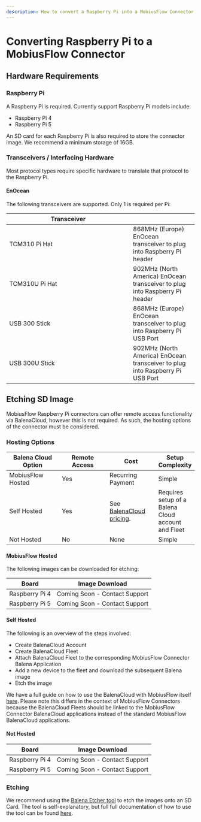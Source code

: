```yaml
---
description: How to convert a Raspberry Pi into a MobiusFlow Connector
---
```


# Converting Raspberry Pi to a MobiusFlow Connector

## Hardware Requirements

### Raspberry Pi

A Raspberry Pi is required. Currently support Raspberry Pi models include:

* Raspberry Pi 4
* Raspberry Pi 5

An SD card for each Raspberry Pi is also required to store the connector image. We recommend a minimum storage of 16GB.

### Transceivers / Interfacing Hardware

Most protocol types require specific hardware to translate that protocol to the Raspberry Pi.

#### EnOcean

The following transceivers are supported. Only 1 is required per Pi:

<table><thead><tr><th width="315">Transceiver </th><th></th></tr></thead><tbody><tr><td>TCM310 Pi Hat</td><td>868MHz (Europe) EnOcean transceiver to plug into Raspberry Pi header</td></tr><tr><td>TCM310U Pi Hat</td><td>902MHz (North America) EnOcean transceiver to plug into Raspberry Pi header</td></tr><tr><td>USB 300 Stick</td><td>868MHz (Europe) EnOcean transceiver to plug into Raspberry Pi USB Port</td></tr><tr><td>USB 300U Stick</td><td>902MHz (North America) EnOcean transceiver to plug into Raspberry Pi USB Port</td></tr></tbody></table>

## Etching SD Image

MobiusFlow Raspberry Pi connectors can offer remote access functionality via BalenaCloud, however this is not required. As such, the hosting options of the connector must be considered.

### Hosting Options

<table><thead><tr><th width="152">Balena Cloud Option</th><th width="154">Remote Access</th><th width="130">Cost</th><th>Setup Complexity</th></tr></thead><tbody><tr><td>MobiusFlow Hosted</td><td>Yes</td><td>Recurring Payment</td><td>Simple</td></tr><tr><td>Self Hosted</td><td>Yes</td><td>See <a href="https://www.balena.io/pricing">BalenaCloud pricing</a>.</td><td>Requires setup of a Balena Cloud account and Fleet</td></tr><tr><td>Not Hosted</td><td>No</td><td>None</td><td>Simple</td></tr></tbody></table>

#### MobiusFlow Hosted

The following images can be downloaded for etching:

| Board          | Image Download                |
| -------------- | ----------------------------- |
| Raspberry Pi 4 | Coming Soon - Contact Support |
| Raspberry Pi 5 | Coming Soon - Contact Support |

#### Self Hosted

The following is an overview of the steps involved:

* Create BalenaCloud Account
* Create BalenaCloud Fleet
* Attach BalenaCloud Fleet to the corresponding MobiusFlow Connector Balena Application
* Add a new device to the fleet and download the subsequent Balena image
* Etch the image

We have a full guide on how to use the BalenaCloud with MobiusFlow itself [here](../../deploying-mobiusflow-on-prem/deploying-mobiusflow-to-dedicated-hardware-using-balenacloud/). Please note this differs in the context of MobiusFlow Connectors because the BalenaCloud Fleets should be linked to the MobiusFlow Connector BalenaCloud applications instead of the standard MobiusFlow BalenaCloud applications.

#### Not Hosted

| Board          | Image Download                |
| -------------- | ----------------------------- |
| Raspberry Pi 4 | Coming Soon - Contact Support |
| Raspberry Pi 5 | Coming Soon - Contact Support |

### Etching

We recommend using the [Balena Etcher tool](https://etcher.balena.io/) to etch the images onto an SD Card. The tool is self-explanatory, but full full documentation of how to use the tool can be found [here](https://etcher-docs.balena.io/).

